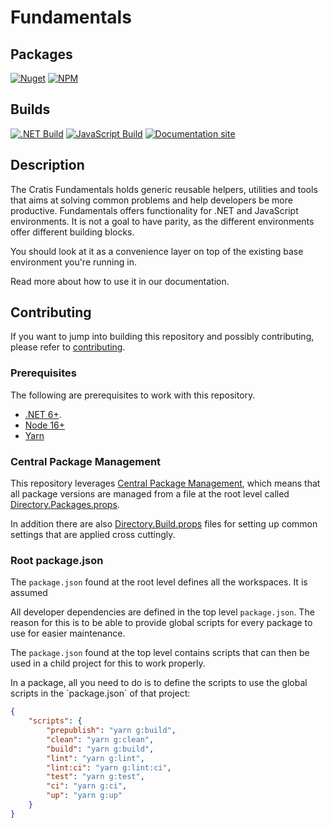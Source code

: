 # Fundamentals

## Packages

[![Nuget](https://img.shields.io/nuget/v/Cratis.Fundamentals?logo=nuget)](http://nuget.org/packages/cratis.fundamentals)
[![NPM](https://img.shields.io/npm/v/@cratis/fundamentals?label=@cratis/fundamentals&logo=npm)](https://www.npmjs.com/package/@cratis/fundamentals)

## Builds

[![.NET Build](https://github.com/cratis/Fundamentals/actions/workflows/dotnet-build.yml/badge.svg)](https://github.com/cratis/Fundamentals/actions/workflows/dotnet-build.yml)
[![JavaScript Build](https://github.com/cratis/Fundamentals/actions/workflows/javascript-build.yml/badge.svg)](https://github.com/cratis/Fundamentals/actions/workflows/javascript-build.yml)
[![Documentation site](https://github.com/Cratis/Documentation/actions/workflows/pages.yml/badge.svg)](https://github.com/Cratis/Documentation/actions/workflows/pages.yml)

## Description

The Cratis Fundamentals holds generic reusable helpers, utilities and tools that aims at solving common problems and help developers be more productive.
Fundamentals offers functionality for .NET and JavaScript environments. It is not a goal to have parity, as the different environments offer different
building blocks.

You should look at it as a convenience layer on top of the existing base environment you're running in.

Read more about how to use it in our documentation.

## Contributing

If you want to jump into building this repository and possibly contributing, please refer to [contributing](./Documentation/contributing/index.md).

### Prerequisites

The following are prerequisites to work with this repository.

* [.NET 6+](https://dotnet.microsoft.com/en-us/).
* [Node 16+](https://nodejs.org/en)
* [Yarn](https://yarnpkg.com)

### Central Package Management

This repository leverages [Central Package Management](https://learn.microsoft.com/en-us/nuget/consume-packages/Central-Package-Management), which
means that all package versions are managed from a file at the root level called [Directory.Packages.props](./Directory.Packages.props).

In addition there are also [Directory.Build.props](https://learn.microsoft.com/en-us/visualstudio/msbuild/customize-by-directory?view=vs-2022#directorybuildprops-and-directorybuildtargets) files for
setting up common settings that are applied cross cuttingly.

### Root package.json

The `package.json` found at the root level defines all the workspaces. It is assumed

All developer dependencies are defined in the top level `package.json`. The reason for this is to be able to provide global scripts
for every package to use for easier maintenance.

The `package.json` found at the top level contains scripts that can then be used in a child project for this to work properly.

In a package, all you need to do is to define the scripts to use the global scripts in the `package.json´ of that project:

```json
{
    "scripts": {
        "prepublish": "yarn g:build",
        "clean": "yarn g:clean",
        "build": "yarn g:build",
        "lint": "yarn g:lint",
        "lint:ci": "yarn g:lint:ci",
        "test": "yarn g:test",
        "ci": "yarn g:ci",
        "up": "yarn g:up"
    }
}
```
